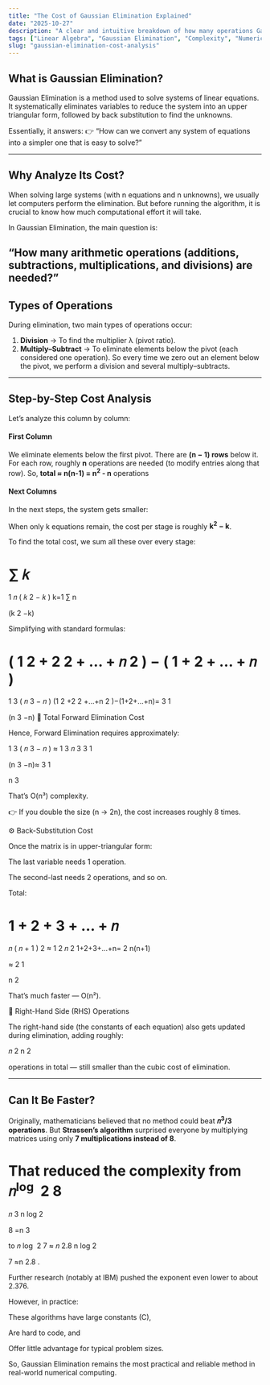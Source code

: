 ```yaml
---
title: "The Cost of Gaussian Elimination Explained"
date: "2025-10-27"
description: "A clear and intuitive breakdown of how many operations Gaussian Elimination requires, why it grows cubically with matrix size, and what faster alternatives exist."
tags: ["Linear Algebra", "Gaussian Elimination", "Complexity", "Numerical Methods"]
slug: "gaussian-elimination-cost-analysis"
---
```


## What is Gaussian Elimination?

Gaussian Elimination is a method used to solve systems of linear equations.
It systematically eliminates variables to reduce the system into an upper triangular form, followed by back substitution to find the unknowns.

Essentially, it answers:
👉 “How can we convert any system of equations into a simpler one that is easy to solve?” 

---

## Why Analyze Its Cost?

When solving large systems (with n equations and n unknowns), we usually let computers perform the elimination.
But before running the algorithm, it is crucial to know how much computational effort it will take.

In Gaussian Elimination, the main question is:

“How many arithmetic operations (additions, subtractions, multiplications, and divisions) are needed?”
---

## Types of Operations

During elimination, two main types of operations occur:
1. **Division** → To find the multiplier λ (pivot ratio).
2. **Multiply–Subtract** → To eliminate elements below the pivot (each considered one operation).
So every time we zero out an element below the pivot, we perform a division and several multiply–subtracts.

---

## Step-by-Step Cost Analysis

Let’s analyze this column by column:
#### First Column
We eliminate elements below the first pivot.
There are **(n − 1) rows** below it.
For each row, roughly **n** operations are needed (to modify entries along that row).
So, **total ≈ n(n-1) = n<sup>2</sup> - n** operations

#### Next Columns

In the next steps, the system gets smaller:

When only k equations remain, the cost per stage is roughly **k<sup>2</sup> − k**.

To find the total cost, we sum all these over every stage:

∑
𝑘
=
1
𝑛
(
𝑘
2
−
𝑘
)
k=1
∑
n
	​

(k
2
−k)

Simplifying with standard formulas:

(
1
2
+
2
2
+
…
+
𝑛
2
)
−
(
1
+
2
+
…
+
𝑛
)
=
1
3
(
𝑛
3
−
𝑛
)
(1
2
+2
2
+…+n
2
)−(1+2+…+n)=
3
1
	​

(n
3
−n)
🧮 Total Forward Elimination Cost

Hence, Forward Elimination requires approximately:

1
3
(
𝑛
3
−
𝑛
)
≈
1
3
𝑛
3
3
1
	​

(n
3
−n)≈
3
1
	​

n
3

That’s O(n³) complexity.

👉 If you double the size (n → 2n), the cost increases roughly 8 times.

⚙️ Back-Substitution Cost

Once the matrix is in upper-triangular form:

The last variable needs 1 operation.

The second-last needs 2 operations, and so on.

Total:

1
+
2
+
3
+
…
+
𝑛
=
𝑛
(
𝑛
+
1
)
2
≈
1
2
𝑛
2
1+2+3+…+n=
2
n(n+1)
	​

≈
2
1
	​

n
2

That’s much faster — O(n²).

📏 Right-Hand Side (RHS) Operations

The right-hand side (the constants of each equation) also gets updated during elimination,
adding roughly:

𝑛
2
n
2

operations in total — still smaller than the cubic cost of elimination.

---

## Can It Be Faster?

Originally, mathematicians believed that no method could beat **𝑛<sup>3</sup>/3 operations**.
But **Strassen’s algorithm** surprised everyone by multiplying matrices using only **7 multiplications instead of 8**.

That reduced the complexity from 
𝑛<sup>log</sup>
⁡
2
8
=
𝑛
3
n
log
2
	​

8
=n
3

to 
𝑛
log
⁡
2
7
≈
𝑛
2.8
n
log
2
	​

7
≈n
2.8
.

Further research (notably at IBM) pushed the exponent even lower to about 2.376.

However, in practice:

These algorithms have large constants (C),

Are hard to code, and

Offer little advantage for typical problem sizes.

So, Gaussian Elimination remains the most practical and reliable method in real-world numerical computing.  
